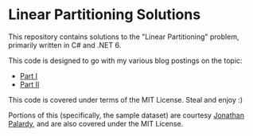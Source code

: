 # Linear Partitioning Solutions

This repository contains solutions to the "Linear Partitioning" problem, primarily written in C# and .NET 6.

This code is designed to go with my various blog postings on the topic:

- [Part I](https://www.werkema.com/2021/11/01/an-efficient-solution-to-linear-partitioning/)
- [Part II](https://www.werkema.com/2021/12/04/linear-partitioning-part-2/)

This code is covered under terms of the MIT License.  Steal and enjoy :)

Portions of this (specifically, the sample dataset) are courtesy [Jonathan Palardy](https://github.com/jpalardy/partition-problem), and are also covered under the MIT License.


